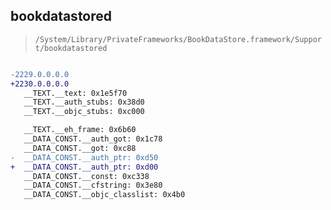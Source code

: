 ## bookdatastored

> `/System/Library/PrivateFrameworks/BookDataStore.framework/Support/bookdatastored`

```diff

-2229.0.0.0.0
+2230.0.0.0.0
   __TEXT.__text: 0x1e5f70
   __TEXT.__auth_stubs: 0x38d0
   __TEXT.__objc_stubs: 0xc000

   __TEXT.__eh_frame: 0x6b60
   __DATA_CONST.__auth_got: 0x1c78
   __DATA_CONST.__got: 0xc88
-  __DATA_CONST.__auth_ptr: 0xd50
+  __DATA_CONST.__auth_ptr: 0xd00
   __DATA_CONST.__const: 0xc338
   __DATA_CONST.__cfstring: 0x3e80
   __DATA_CONST.__objc_classlist: 0x4b0

```
